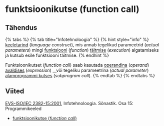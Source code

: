 # funktsioonikutse \(function call\)

## Tähendus

{% tabs %}
{% tab title="Infotehnoloogia" %}
{% hint style="info" %}
[keeletarind](keeletarind-language-construct.md) \(_language construct_\), mis annab tegelikud parameetrid \(_actual parameters_\) mingi [funktsiooni](funktsioon-function.md) \(_function_\) [täitmise](taeitmine-execution.md) \(_execution_\) algatamiseks ja kutsub esile funktsiooni täitmise.
{% endhint %}

Funktsioonikutset \(_function call_\) saab kasutada [operandina](operand-operand.md) \(_operand_\) [avaldises](avaldis-expression.md) \(_expression_\) __või tegeliku parameetrina \(_actual parameter_\) [alamprogrammi kutses](alamprogrammi-kutse-subprogramm-call.md) \(_subprogram call_\).
{% endtab %}
{% endtabs %}

## Viited

[EVS-ISO/IEC 2382-15:2001](https://www.evs.ee/et/evs-iso-iec-2382-15-2001), Infotehnoloogia. Sõnastik. Osa 15: Programmikeeled

* [funktsioonikutse \(_function call_\)](https://www.eki.ee/dict/its/index.cgi?Q=D36316EC-6C03-1014-88DC-FC5F0DBED45A&F=GUID&C01=1&C02=0&C10=1)

